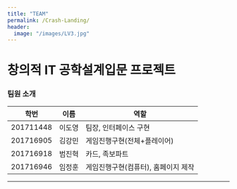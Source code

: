 ```yaml
---
title: "TEAM"
permalink: /Crash-Landing/
header:
  image: "/images/LV3.jpg"
---
```





# 창의적 IT 공학설계입문 프로젝트


### 팀원 소개


학번 | 이름 | 역할 
---- | ---- | ---- 
 201711448 | 이도영 | 팀장, 인터페이스 구현
 201716905 | 김강민 | 게임진행구현(전체+플레이어)
 201716918 | 범진혁 | 카드, 족보파트|
 201716946 | 임정훈 | 게임진행구현(컴퓨터), 홈페이지 제작


------------------------------------


